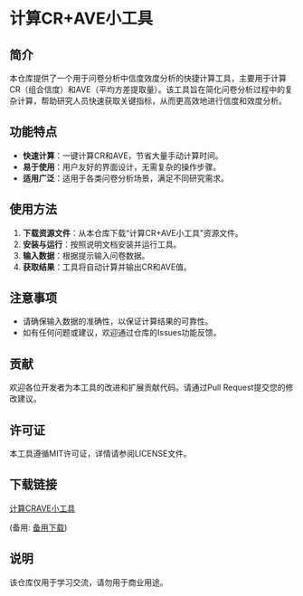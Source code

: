 # 计算CR+AVE小工具

## 简介

本仓库提供了一个用于问卷分析中信度效度分析的快捷计算工具，主要用于计算CR（组合信度）和AVE（平均方差提取量）。该工具旨在简化问卷分析过程中的复杂计算，帮助研究人员快速获取关键指标，从而更高效地进行信度和效度分析。

## 功能特点

- **快速计算**：一键计算CR和AVE，节省大量手动计算时间。
- **易于使用**：用户友好的界面设计，无需复杂的操作步骤。
- **适用广泛**：适用于各类问卷分析场景，满足不同研究需求。

## 使用方法

1. **下载资源文件**：从本仓库下载“计算CR+AVE小工具”资源文件。
2. **安装与运行**：按照说明文档安装并运行工具。
3. **输入数据**：根据提示输入问卷数据。
4. **获取结果**：工具将自动计算并输出CR和AVE值。

## 注意事项

- 请确保输入数据的准确性，以保证计算结果的可靠性。
- 如有任何问题或建议，欢迎通过仓库的Issues功能反馈。

## 贡献

欢迎各位开发者为本工具的改进和扩展贡献代码。请通过Pull Request提交您的修改建议。

## 许可证

本工具遵循MIT许可证，详情请参阅LICENSE文件。

## 下载链接
[计算CRAVE小工具](https://pan.quark.cn/s/e2d558928df6) 

(备用: [备用下载](https://pan.baidu.com/s/1gmusnmwWMF8eejcPhmZPbg?pwd=1234))

## 说明

该仓库仅用于学习交流，请勿用于商业用途。
